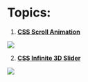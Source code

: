 # Topics:

1. **[CSS Scroll Animation](https://github.com/opanchen/ui-toolkit-01/tree/01-css-scroll-animation)**

![](https://media.giphy.com/media/v1.Y2lkPTc5MGI3NjExNnlkbnJ0ZXNpMWY3cG52dTdseGgxMHFlZWNqa2E5OWQ3OWRjcXUycyZlcD12MV9pbnRlcm5hbF9naWZfYnlfaWQmY3Q9Zw/NMNaYQua9mTCcTndpy/giphy-downsized-large.gif)

2. **[CSS Infinite 3D Slider](https://github.com/opanchen/ui-toolkit-01/tree/02-infinite-3D-slider)**

![](https://media.giphy.com/media/v1.Y2lkPTc5MGI3NjExOWQxbTR3MGh4czEwNG5uMmthcmFvYmI3cDl6eWl2YzF5azNrZGZ1aSZlcD12MV9pbnRlcm5hbF9naWZfYnlfaWQmY3Q9Zw/TF3DMN62CBtEBEwWwt/giphy.gif)
